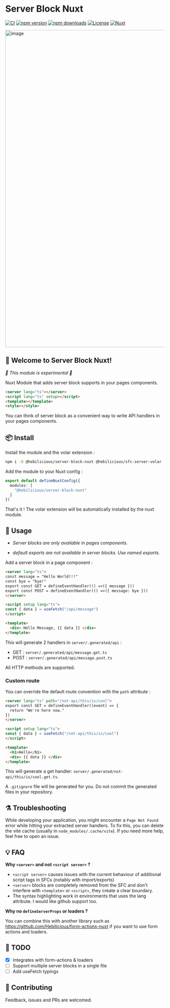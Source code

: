 # Server Block Nuxt

[![CI](https://github.com/Hebilicious/server-block-nuxt/actions/workflows/ci.yaml/badge.svg)](https://github.com/Hebilicious/server-block-nuxt/actions/workflows/ci.yaml)
[![npm version][npm-version-src]][npm-version-href]
[![npm downloads][npm-downloads-src]][npm-downloads-href]
[![License][license-src]][license-href]
[![Nuxt][nuxt-src]][nuxt-href]

[npm-version-src]: https://img.shields.io/npm/v/@hebilicious/server-block-nuxt/latest.svg?style=flat&colorA=18181B&colorB=28CF8D
[npm-version-href]: https://npmjs.com/package/@hebilicious/server-block-nuxt
[npm-downloads-src]: https://img.shields.io/npm/dt/@hebilicious/server-block-nuxt.svg?style=flat&colorA=18181B&colorB=28CF8D
[npm-downloads-href]: https://npmjs.com/package/@hebilicious/server-block-nuxt
[license-src]: https://img.shields.io/npm/l/@hebilicious/server-block-nuxt.svg?style=flat&colorA=18181B&colorB=28CF8D
[license-href]: https://npmjs.com/package/@hebilicious/server-block-nuxt
[nuxt-src]: https://img.shields.io/badge/Nuxt-18181B?logo=nuxt.js
[nuxt-href]: https://nuxt.com

<img width="1000" alt="image" src="https://github.com/Hebilicious/server-block-nuxt/assets/13395944/4051eefe-cd83-48cb-a08b-88c451988d10">

## 🚀 Welcome to __Server Block Nuxt__!

_🧪 This module is experimental 🧪_

Nuxt Module that adds server block supports in your pages components.

```html
<server lang="ts"></server>
<script lang="ts" setup></script>
<template></template>
<style></style>
```

You can think of server block as a convenient way to write API handlers in your pages components.

## 📦 Install

Install the module and the volar extension :

```bash
npm i -D @hebilicious/server-block-nuxt @hebilicious/sfc-server-volar
```

Add the module to your Nuxt config :

```ts
export default defineNuxtConfig({
  modules: [
    "@hebilicious/server-block-nuxt"
  ]
})
```

That's it !
The volar extension will be automatically installed by the nuxt module.

## 📖 Usage

- *Server blocks are only available in pages components.*

- *default exports are not available in server blocks. Use named exports.*

Add a server block in a page component :

```html
<server lang="ts">
const message = "Hello World!!!"
const bye = "bye!"
export const GET = defineEventHandler(() =>({ message }))
export const POST = defineEventHandler(() =>({ message: bye }))
</server>

<script setup lang="ts">
const { data } = useFetch("/api/message")
</script>

<template>
  <div> Hello Message, {{ data }} </div>
</template>
```

This will generate 2 handlers in `server/.generated/api` :

- GET : `server/.generated/api/message.get.ts`
- POST : `server/.generated/api/message.post.ts`

All HTTP methods are supported.

### Custom route

You can override the default route convention with the `path` attribute  :

```html
<server lang="ts" path="/not-api/this/is/cool">
export const GET = defineEventHandler((event) => {
  return "We're here now."
})
</server>

<script setup lang="ts">
const { data } = useFetch("/not-api/this/is/cool")
</script>

<template>
  <h1>Hello</h1>
  <div> {{ data }} </div>
</template>
```

This will generate a get handler: `server/.generated/not-api/this/is/cool.get.ts`.

A `.gitignore` file will be generated for you. Do not commit the generated files in your repository.

## ⚗ Troubleshooting

While developing your application, you might encounter a `Page Not Found` error while hitting your extracted server handlers.
To fix this, you can delete the vite cache (usually in `node_modules/.cache/vite`). 
If you need more help, feel free to open an issue.

## 💡 FAQ

**Why `<server>` and not `<script server>` ?**

- `<script server>` causes issues with the current behaviour of additional script tags in SFCs (notably with import/exports)
- `<server>` blocks are completely removed from the SFC and don't interfere with `<template>` or `<script>`, they create a clear boundary.
- The syntax highlighting work in environments that uses the lang attribute. I would like github support too.

**Why no `defineServerProps` or loaders ?**

You can combine this with another library such as https://github.com/Hebilicious/form-actions-nuxt if you want to use form actions and loaders.

## 📝 TODO

- [x] Integrates with form-actions & loaders
- [ ] Support multiple server blocks in a single file
- [ ] Add useFetch typings

## 🫴 Contributing

Feedback, issues and PRs are welcomed.
